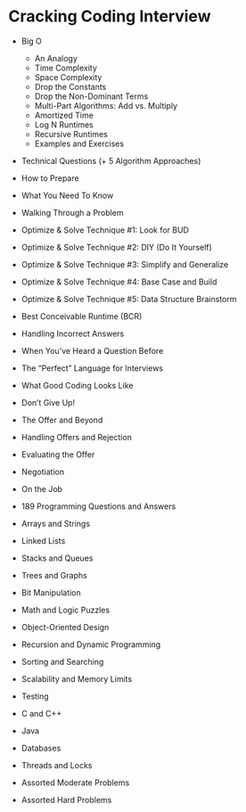 # Cracking Coding Interview

- Big O

   - An Analogy
   - Time Complexity
   - Space Complexity
   - Drop the Constants
   - Drop the Non-Dominant Terms
   - Multi-Part Algorithms: Add vs. Multiply
   - Amortized Time
   - Log N Runtimes
   - Recursive Runtimes
   - Examples and Exercises

- Technical Questions (+ 5 Algorithm Approaches)

 - How to Prepare
 - What You Need To Know
 - Walking Through a Problem
 - Optimize & Solve Technique #1: Look for BUD
 - Optimize & Solve Technique #2: DIY (Do It Yourself)
 - Optimize & Solve Technique #3: Simplify and Generalize
 - Optimize & Solve Technique #4: Base Case and Build
 - Optimize & Solve Technique #5: Data Structure Brainstorm
 - Best Conceivable Runtime (BCR)
 - Handling Incorrect Answers
 - When You’ve Heard a Question Before
 - The “Perfect” Language for Interviews
 - What Good Coding Looks Like
 - Don’t Give Up!

- The Offer and Beyond

 - Handling Offers and Rejection
 - Evaluating the Offer
 - Negotiation
 - On the Job

- ​189 Programming Questions and Answers

-  Arrays and Strings
-  Linked Lists
-  Stacks and Queues
-  Trees and Graphs
-  Bit Manipulation
-  Math and Logic Puzzles
-  Object-Oriented Design
-  Recursion and Dynamic Programming
-  Sorting and Searching
-  Scalability and Memory Limits
-  Testing
-  C and C++
-  Java
-  Databases
-  Threads and Locks
-  Assorted Moderate Problems
-  Assorted Hard Problems
